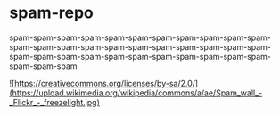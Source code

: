 # spam-repo
spam-spam-spam-spam-spam-spam-spam-spam-spam-spam-spam-spam-spam-spam-spam-spam-spam-spam-spam-spam-spam-spam-spam-spam-spam-spam-spam-spam-spam-spam-spam-spam-spam-spam-spam-spam

![https://creativecommons.org/licenses/by-sa/2.0/](https://upload.wikimedia.org/wikipedia/commons/a/ae/Spam_wall_-_Flickr_-_freezelight.jpg)
